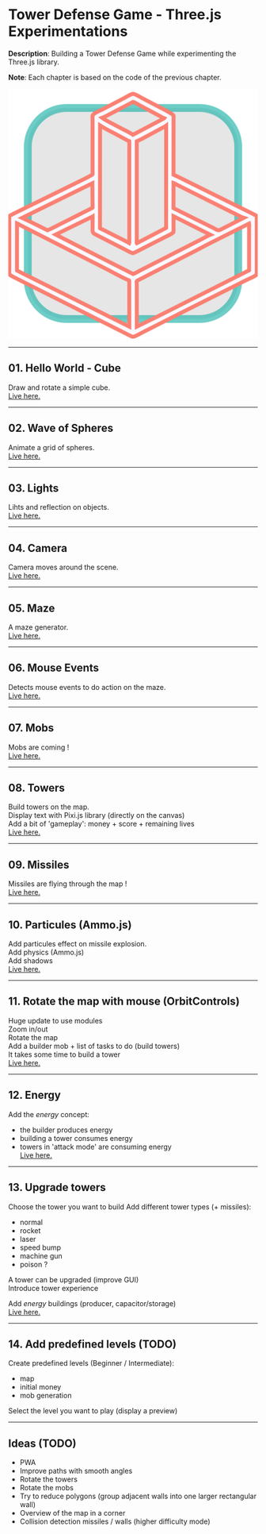 
# Tower Defense Game - Three.js Experimentations  

__Description__: Building a Tower Defense Game while experimenting the Three.js library.  

__Note__: Each chapter is based on the code of the previous chapter.  

![tower-defense-favicon.svg](favicon.svg)  

---
## 01. Hello World - Cube

Draw and rotate a simple cube.  
[Live here.](https://dorianbayart.github.io/TowerDefenseGame/hello-world-cube/)  

---
## 02. Wave of Spheres

Animate a grid of spheres.  
[Live here.](https://dorianbayart.github.io/TowerDefenseGame/wave-of-spheres/)  

---
## 03. Lights

Lihts and reflection on objects.  
[Live here.](https://dorianbayart.github.io/TowerDefenseGame/lights/)  

---
## 04. Camera

Camera moves around the scene.  
[Live here.](https://dorianbayart.github.io/TowerDefenseGame/camera/)  

---
## 05. Maze

A maze generator.  
[Live here.](https://dorianbayart.github.io/TowerDefenseGame/maze/)  

---
## 06. Mouse Events

Detects mouse events to do action on the maze.  
[Live here.](https://dorianbayart.github.io/TowerDefenseGame/mouse-events/)  

---
## 07. Mobs

Mobs are coming !  
[Live here.](https://dorianbayart.github.io/TowerDefenseGame/mobs/)  

---
## 08. Towers

Build towers on the map.  
Display text with Pixi.js library (directly on the canvas)  
Add a bit of 'gameplay': money + score + remaining lives  
[Live here.](https://dorianbayart.github.io/TowerDefenseGame/towers/)  

---
## 09. Missiles

Missiles are flying through the map !  
[Live here.](https://dorianbayart.github.io/TowerDefenseGame/missiles/)  

---
## 10. Particules (Ammo.js)

Add particules effect on missile explosion.  
Add physics (Ammo.js)  
Add shadows  
[Live here.](https://dorianbayart.github.io/TowerDefenseGame/particules/)  

---
## 11. Rotate the map with mouse (OrbitControls)

Huge update to use modules  
Zoom in/out  
Rotate the map  
Add a builder mob + list of tasks to do (build towers)  
It takes some time to build a tower  
[Live here.](https://dorianbayart.github.io/TowerDefenseGame/controls/)  

---
## 12. Energy

Add the _energy_ concept:
- the builder produces energy
- building a tower consumes energy
- towers in 'attack mode' are consuming energy  
[Live here.](https://dorianbayart.github.io/TowerDefenseGame/energy/)  

---
## 13. Upgrade towers

Choose the tower you want to build
Add different tower types (+ missiles):
- normal
- rocket
- laser
- speed bump
- machine gun
- poison ?

A tower can be upgraded (improve GUI)  
Introduce tower experience  

Add _energy_ buildings (producer, capacitor/storage)  
[Live here.](https://dorianbayart.github.io/TowerDefenseGame/upgrade/)  

---
## 14. Add predefined levels (TODO)

Create predefined levels (Beginner / Intermediate):
- map
- initial money
- mob generation  

Select the level you want to play (display a preview)  

---
## Ideas (TODO)

- PWA
- Improve paths with smooth angles
- Rotate the towers
- Rotate the mobs
- Try to reduce polygons (group adjacent walls into one larger rectangular wall)
- Overview of the map in a corner
- Collision detection missiles / walls (higher difficulty mode)  
